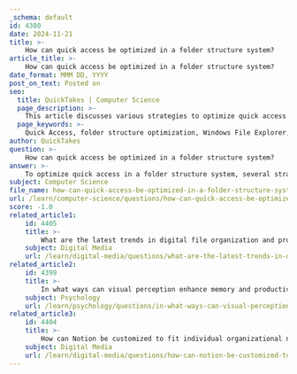 ```yaml
---
_schema: default
id: 4380
date: 2024-11-21
title: >-
    How can quick access be optimized in a folder structure system?
article_title: >-
    How can quick access be optimized in a folder structure system?
date_format: MMM DD, YYYY
post_on_text: Posted on
seo:
  title: QuickTakes | Computer Science
  page_description: >-
    This article discusses various strategies to optimize quick access in a folder structure system using Windows File Explorer, including pinning folders, rearranging them, customizing settings, and maintaining a logical folder hierarchy.
  page_keywords: >-
    Quick Access, folder structure optimization, Windows File Explorer, pinning folders, rearranging folders, customizing settings, folder hierarchy, organizing folders, Quick Access Toolbar, regular maintenance
author: QuickTakes
question: >-
    How can quick access be optimized in a folder structure system?
answer: >-
    To optimize quick access in a folder structure system, several strategies can be employed, particularly within the context of Windows File Explorer. Here are some effective methods:\n\n1. **Pinning Folders to Quick Access**: \n   - You can pin frequently used folders to the Quick Access section in File Explorer for easy access. To do this, navigate to the desired folder, right-click on the Quick Access tab in the Navigation pane, and select "Pin current folder to Quick access." This allows you to quickly access important folders without navigating through the entire directory structure.\n\n2. **Rearranging Quick Access Folders**: \n   - The order of folders in Quick Access can be customized. Simply drag and drop the folders within the Quick Access section to arrange them in a way that suits your workflow. This visual organization helps you find what you need more efficiently.\n\n3. **Customizing Quick Access Settings**: \n   - You can tailor the Quick Access view to show recent files or frequently used items. To do this, open File Explorer, go to the View tab, click on Options, and adjust the settings in the General tab. This customization can enhance your ability to locate files quickly.\n\n4. **Expanding the Folder Hierarchy**: \n   - Use the shortcut Ctrl + Shift + E to expand the folder tree in the navigation pane. This provides a clear overview of your current location within the folder structure, making it easier to navigate back to parent folders or related directories.\n\n5. **Utilizing the Quick Access Toolbar**: \n   - In Windows 10, the Quick Access Toolbar at the top of File Explorer can be customized with icons for frequently used commands. You can add folders to this toolbar for even faster access to your most important files.\n\n6. **Organizing by Categories**: \n   - Structuring your folders by categories such as project names, dates, or departments can significantly improve access speed. For example, using a naming convention that includes the client’s industry or project name can make searching for specific files much easier.\n\n7. **Creating a Logical Folder Hierarchy**: \n   - Before creating folders, sketch out a hierarchy that aligns with your work or life priorities. This can help you maintain a logical structure that is easy to navigate, reducing the time spent searching for files.\n\n8. **Regular Maintenance**: \n   - Periodically review and reorganize your folder structure to ensure it remains efficient. Remove outdated files and folders, and adjust the organization as your projects and priorities change.\n\nBy implementing these strategies, you can enhance the efficiency of your folder structure system, making it easier to access the files you need quickly and effectively. This not only saves time but also boosts overall productivity.
subject: Computer Science
file_name: how-can-quick-access-be-optimized-in-a-folder-structure-system.md
url: /learn/computer-science/questions/how-can-quick-access-be-optimized-in-a-folder-structure-system
score: -1.0
related_article1:
    id: 4405
    title: >-
        What are the latest trends in digital file organization and productivity tools?
    subject: Digital Media
    url: /learn/digital-media/questions/what-are-the-latest-trends-in-digital-file-organization-and-productivity-tools
related_article2:
    id: 4399
    title: >-
        In what ways can visual perception enhance memory and productivity?
    subject: Psychology
    url: /learn/psychology/questions/in-what-ways-can-visual-perception-enhance-memory-and-productivity
related_article3:
    id: 4404
    title: >-
        How can Notion be customized to fit individual organizational needs?
    subject: Digital Media
    url: /learn/digital-media/questions/how-can-notion-be-customized-to-fit-individual-organizational-needs
---
```


&nbsp;